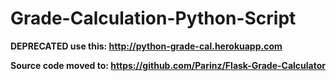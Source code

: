 # Grade-Calculation-Python-Script

**DEPRECATED use this: http://python-grade-cal.herokuapp.com**

**Source code moved to: https://github.com/Parinz/Flask-Grade-Calculator**
